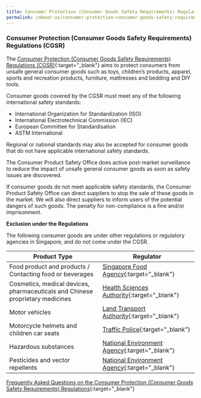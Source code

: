 ```yaml
---
title: Consumer Protection (Consumer Goods Safety Requirements) Regulations (CGSR)
permalink: /about-us/consumer-protection-consumer-goods-safety-requirements-regulations
---
```

### Consumer Protection (Consumer Goods Safety Requirements) Regulations (CGSR)
The [Consumer Protection (Consumer Goods Safety Requirements) Regulations (CGSR)](https://sso.agc.gov.sg/SL/CPTDSRA1975-S113-2011){:target="_blank"} aims to protect consumers from unsafe general consumer goods such as toys, children’s products, apparel, sports and recreation products, furniture, mattresses and bedding and DIY tools.

Consumer goods covered by the CGSR must meet any of the following international safety standards:
* International Organization for Standardization (ISO)
* International Electrotechnical Commission (IEC)
* European Committee for Standardisation
* ASTM International

Regional or national standards may also be accepted for consumer goods that do not have applicable international safety standards.

The Consumer Product Safety Office does active post-market surveillance to reduce the impact of unsafe general consumer goods as soon as safety issues are discovered.

If consumer goods do not meet applicable safety standards, the Consumer Product Safety Office can direct suppliers to stop the sale of these goods in the market. We will also direct suppliers to inform users of the potential dangers of such goods. The penalty for non-compliance is a fine and/or imprisonment.

**Exclusion under the Regulations**

The following consumer goods are under other regulations or regulatory agencies in Singapore, and do not come under the CGSR.

|Product Type|Regulator|
|---|---|
|Food product and products / Contacting food or beverages|[Singapore Food Agency](https://www.sfa.gov.sg/){:target="_blank"}|
|Cosmetics, medical devices, pharmaceuticals and Chinese proprietary medicines|[Health Sciences Authority](https://www.hsa.gov.sg/){:target="_blank"}|
|Motor vehicles|[Land Transport Authority](https://www.lta.gov.sg/content/ltagov/en.html){:target="_blank"}|
|Motorcycle helmets and children car seats|[Traffic Police](https://www.police.gov.sg/Advisories/Traffic/Road-Safety-Tips){:target="_blank"}|
|Hazardous substances|[National Environment Agency](https://www.nea.gov.sg/our-services/pollution-control/chemical-safety/hazardous-substances){:target="_blank"}|
|Pesticides and vector repellents|[National Environment Agency](https://www.nea.gov.sg/our-services/pest-control/registration-of-control-of-public-health-pesticides-and-repellents-against-vectors){:target="_blank"}|

[Frequently Asked Questions on the Consumer Protection (Consumer Goods Safety Requirements) Regulations](/about-us/faqs-cgsr-revised.pdf){:target="_blank"}
